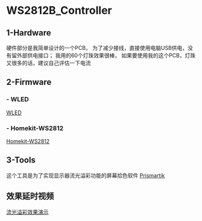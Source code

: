 # WS2812B_Controller

## 1-Hardware

硬件部分是我简单设计的一个PCB，
为了减少接线，直接使用电脑USB供电，没有留外部供电接口；
我用的60个灯珠效果很棒，
如果要使用我的这个PCB，灯珠又很多的话，建议自己评估一下电流

## 2-Firmware

### - WLED
[WLED](https://github.com/Aircoookie/WLED)

### - Homekit-WS2812
[Homekit-WS2812](https://github.com/HomeKidd/Homekit-WS2812B-controller)

## 3-Tools

这个工具是为了实现显示器流光溢彩功能的屏幕拾色软件
[Prismartik](https://github.com/woodenshark/Lightpack/releases)

## 效果延时视频

[流光溢彩效果演示](https://www.bilibili.com/video/BV1zr4y1k7xZ?share_source=copy_web)
